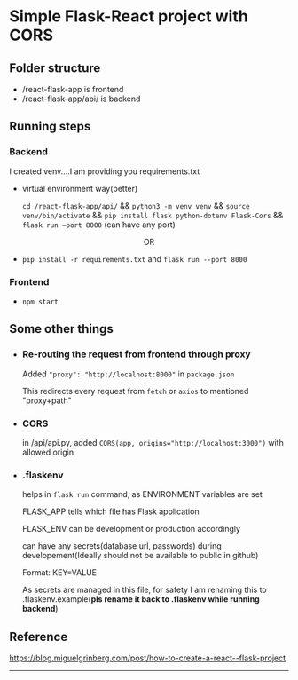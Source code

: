 # Simple Flask-React project with CORS

## Folder structure
- /react-flask-app is frontend
- /react-flask-app/api/ is backend

## Running steps
### Backend
I created venv....I am providing you requirements.txt

- virtual environment way(better)

    `cd /react-flask-app/api/` &&
`python3 -m venv venv` &&
`source venv/bin/activate` &&
`pip install flask python-dotenv Flask-Cors` &&
`flask run —port 8000` (can have any port)

<center>OR</center>

- `pip install -r requirements.txt` and `flask run --port 8000`

### Frontend
- `npm start`

## Some other things
- ### Re-routing the request from frontend through proxy
    Added `"proxy": "http://localhost:8000"` in `package.json`

    This redirects every request from `fetch` or `axios` to mentioned "proxy+path"

- ### CORS
    in /api/api.py, added `CORS(app, origins="http://localhost:3000")` with allowed origin

- ### .flaskenv
    helps in `flask run` command, as ENVIRONMENT variables are set

    FLASK_APP tells which file has Flask application

    FLASK_ENV can be development or production accordingly

    can have any secrets(database url, passwords) during developement(Ideally should not be available to public in github)

    Format: KEY=VALUE

    As secrets are managed in this file, for safety I am renaming this to .flaskenv.example(**pls rename it back to .flaskenv while running backend**)

## Reference

<u>https://blog.miguelgrinberg.com/post/how-to-create-a-react--flask-project</u>

--------------------------------------------
